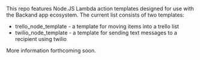 This repo features Node.JS Lambda action templates designed for use with the Backand app ecosystem. The current list consists of two templates:

* trello_node_template - a template for moving items into a trello list
* twilio_node_template - a template for sending text messages to a recipient using twilio

More information forthcoming soon.
